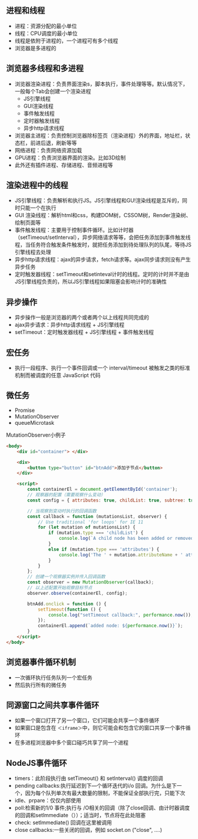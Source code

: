 ## 进程和线程

- 进程：资源分配的最小单位
- 线程：CPU调度的最小单位
- 线程是依附于进程的，一个进程可有多个线程
- 浏览器是多进程的



## 浏览器多线程和多进程

- 浏览器渲染进程：负责界面渲染s，脚本执行，事件处理等等。默认情况下，一般每个Tab会创建一个渲染进程
  - JS引擎线程
  - GUI渲染线程
  - 事件触发线程
  - 定时器触发线程
  - 异步http请求线程
- 浏览器主进程：负责控制浏览器除标签页（渲染进程）外的界面，地址栏，状态栏，前进后退，刷新等等
- 网络进程：负责网络资源加载
- GPU进程：负责浏览器界面的渲染。比如3D绘制
- 此外还有插件进程、存储进程、音频进程等





## 渲染进程中的线程

- JS引擎线程：负责解析和执行JS。JS引擎线程和GU!渲染线程是互斥的，同时只能一个在执行
- GUI 渲染线程：解析html和css，构建DOM树，CSSOM树，Render渲染树、绘制页面等
- 事件触发线程：主要用于控制事件循环。比如计时器（setTimeout/setlnterval），异步网络请求等等，会把任务添加到事件触发线程，当任务符合触发条件触发时，就把任务添加到待处理队列的队尾，等待JS引擎线程去处理
- 异步http请求线程：ajax的异步请求，fetch请求等。ajax同步请求则没有产生异步任务
- 定时触发器线程：setTimeout和setinteval计时的线程。定时的计时并不是由JS引擎线程负责的，所以JS引擎线程如果阻塞会影响计时的准确性



## 异步操作

- 异步操作一般是浏览器的两个或者两个以上线程共同完成的
- ajax异步请求：异步http请求线程 + JS引擎线程
- setTimeout：定时触发器线程 + JS引擎线程 + 事件触发线程





## 宏任务

- 执行一段程序、执行一个事件回调或一个 interval/timeout 被触发之类的标准机制而被调度的任意 JavaScript 代码



## 微任务

- Promise
- MutationObserver
- queueMicrotask

MutationObserver小例子

```html
<body>
    <div id="container"> </div>

    <div>
        <button type="button" id="btnAdd">添加子节点</button>
    </div>

    <script>
        const containerEl = document.getElementById('container');
        // 观察器的配置（需要观察什么变动）
        const config = { attributes: true, childList: true, subtree: true };

        // 当观察到变动时执行的回调函数
        const callback = function (mutationsList, observer) {
            // Use traditional 'for loops' for IE 11
            for (let mutation of mutationsList) {
                if (mutation.type === 'childList') {
                    console.log(`A child node has been added or removed. ${performance.now()}`);
                }
                else if (mutation.type === 'attributes') {
                    console.log('The ' + mutation.attributeName + ' attribute was modified.');
                }
            }
        };
        // 创建一个观察器实例并传入回调函数
        const observer = new MutationObserver(callback);
        // 以上述配置开始观察目标节点
        observer.observe(containerEl, config);

        btnAdd.onclick = function () {
            setTimeout(function () {
                console.log("setTimeout callback:", performance.now());
            });
            containerEl.append(`added node: ${performance.now()}`);
        }
    </script>
</body>
```





## 浏览器事件循环机制

- 一次循环执行任务队列一个宏任务
- 然后执行所有的微任务





## 同源窗口之间共享事件循环

- 如果一个窗口打开了另一个窗口，它们可能会共享一个事件循环
- 如果窗口是包含在 `＜iframe＞`中，则它可能会和包含它的窗口共享一个事件循环
- 在多进程浏览器中多个窗口碰巧共享了同一个进程





## NodeJS事件循环

- timers：此阶段执行由 setTimeout() 和 setlnterval() 调度的回调
- pending callbacks:执行延迟到下—个循环迭代的i/o 回调。为什么是下一个，因为每个队列单次有最大数量的限制，不能保证全部执行完，只能下次
- idle、prpare：仅仅内部使用
- poll:检索新的1/0 事件;执行与 /O相关的回调（除了close回调、由计时器调度的回调和setlmmediate（））；适当时，节点将在此处阻塞
- check: setlmmediate() 回调在这里被调用
- close callbacks:一些关闭的回调，例如 socket.on ("close", ....)









